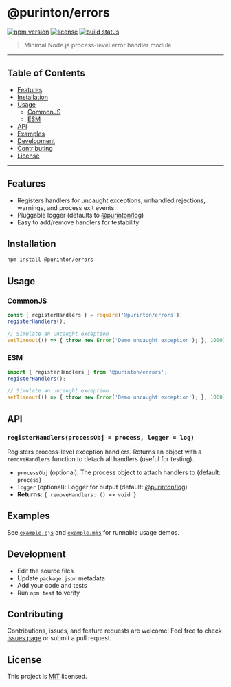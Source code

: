 # @purinton/errors

[![npm version](https://img.shields.io/npm/v/@purinton/errors.svg)](https://www.npmjs.com/package/@purinton/errors)
[![license](https://img.shields.io/github/license/purinton/errors.svg)](LICENSE)
[![build status](https://github.com/purinton/errors/actions/workflows/nodejs.yml/badge.svg)](https://github.com/purinton/errors/actions)

> Minimal Node.js process-level error handler module

---

## Table of Contents

- [Features](#features)
- [Installation](#installation)
- [Usage](#usage)
  - [CommonJS](#commonjs)
  - [ESM](#esm)
- [API](#api)
- [Examples](#examples)
- [Development](#development)
- [Contributing](#contributing)
- [License](#license)

---

## Features

- Registers handlers for uncaught exceptions, unhandled rejections, warnings, and process exit events
- Pluggable logger (defaults to [@purinton/log](https://www.npmjs.com/package/@purinton/log))
- Easy to add/remove handlers for testability

## Installation

```sh
npm install @purinton/errors
```

## Usage

### CommonJS

```js
const { registerHandlers } = require('@purinton/errors');
registerHandlers();

// Simulate an uncaught exception
setTimeout(() => { throw new Error('Demo uncaught exception'); }, 1000);
```

### ESM

```js
import { registerHandlers } from '@purinton/errors';
registerHandlers();

// Simulate an uncaught exception
setTimeout(() => { throw new Error('Demo uncaught exception'); }, 1000);
```

## API

### `registerHandlers(processObj = process, logger = log)`

Registers process-level exception handlers. Returns an object with a `removeHandlers` function to detach all handlers (useful for testing).

- `processObj` (optional): The process object to attach handlers to (default: `process`)
- `logger` (optional): Logger for output (default: [@purinton/log](https://www.npmjs.com/package/@purinton/log))
- **Returns:** `{ removeHandlers: () => void }`

## Examples

See [`example.cjs`](./example.cjs) and [`example.mjs`](./example.mjs) for runnable usage demos.

## Development

- Edit the source files
- Update `package.json` metadata
- Add your code and tests
- Run `npm test` to verify

## Contributing

Contributions, issues, and feature requests are welcome! Feel free to check [issues page](https://github.com/purinton/errors/issues) or submit a pull request.

## License

This project is [MIT](LICENSE) licensed.
